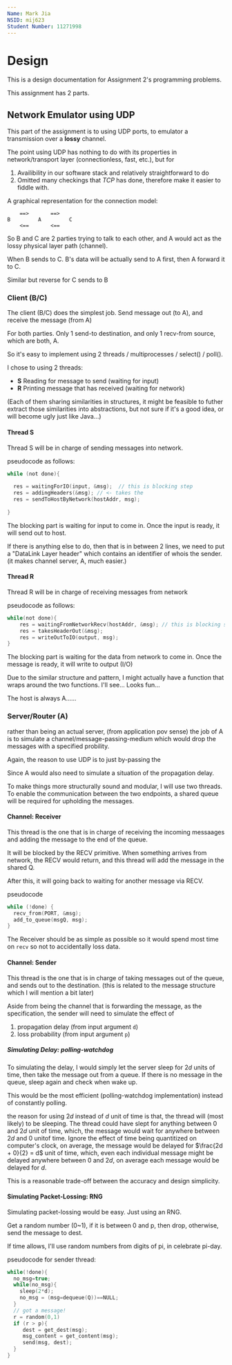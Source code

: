 ```yaml
---
Name: Mark Jia
NSID: mij623
Student Number: 11271998
---
```


# Design

This is a design documentation for Assignment 2's programming problems.

This assignment has 2 parts.

## Network Emulator using UDP

This part of the assignment is to using UDP ports, to emulator a transmission
over a **lossy** channel. 

The point using UDP has nothing to do with its properties in network/transport
layer (connectionless, fast, etc.), but for
1. Availibility in our software stack and relatively straightforward to do
2. Omitted many checkings that *TCP* has done, therefore make it easier to
fiddle with.

A graphical representation for the connection model:

```
    ==>       ==>
B         A         C
    <==       <==
```

So B and C are 2 parties trying to talk to each other, and A would act as 
the lossy physical layer path (channel).

When B sends to C. B's data will be actually send to A first, then A forward
it to C.

Similar but reverse for C sends to B

### Client (B/C)

The client (B/C) does the simplest job.
Send message out (to A), and receive the message (from A)

For both parties. Only 1 send-to destination, and only 1 recv-from source,
which are both, A.

So it's easy to implement using 2 threads / multiprocesses / select() / poll().

I chose to using 2 threads:
- **S** Reading for message to send (waiting for input)
- **R** Printing message that has received (waiting for network)

(Each of them sharing similarities in structures, it might be feasible to 
futher extract those similarities into abstractions, but not sure if it's a
good idea, or will become ugly just like Java...)

#### Thread S

Thread S will be in charge of sending messages into network.

pseudocode as follows:

```c
while (not done){
  
  res = waitingForIO(input, &msg);  // this is blocking step
  res = addingHeaders(&msg); // <- takes the 
  res = sendToHostByNetwork(hostAddr, msg);
  
}
```

The blocking part is waiting for input to come in.
Once the input is ready, it will send out to host.

If there is anything else to do, then that is in between 2 lines, 
we need to put a "DataLink Layer header" which contains an identifier of
whois the sender. (it makes channel server, A, much easier.)

#### Thread R

Thread R will be in charge of receiving messages from network

pseudocode as follows:

```c
while(not done){
    res = waitingFromNetworkRecv(hostAddr, &msg); // this is blocking step
    res = takesHeaderOut(&msg);
    res = writeOutToIO(output, msg);
}
```

The blocking part is waiting for the data from network to come in.
Once the message is ready, it will write to output (I/O)

Due to the similar structure and pattern, I might actually have a 
function that wraps around the two functions. I'll see... Looks fun...

The host is always A......

### Server/Router (A)

rather than being an actual server, (from application pov sense)
the job of A is to simulate a channel/message-passing-medium which would drop 
the messages with a specified probility.

Again, the reason to use UDP is to just by-passing the 

Since A would also need to simulate a situation of the propagation delay.

To make things more structurally sound and modular, I will use two threads. 
To enable the communication between the two endpoints, a shared queue will be 
required for upholding the messages. 

#### Channel: Receiver

This thread is the one that is in charge of receiving the incoming messaages 
and adding the message to the end of the queue.

It will be blocked by the RECV primitive. When something arrives from network,
the RECV would return, and this thread will add the message in the shared Q.

After this, it will going back to waiting for another message via RECV.

pseudocode

```c
while (!done) {
  recv_from(PORT, &msg);
  add_to_queue(msgQ, msg);
}
```

The Receiver should be as simple as possible so it would spend most time on 
`recv` so not to accidentally loss data.

#### Channel: Sender

This thread is the one that is in charge of taking messages out of the queue,
and sends out to the destination. (this is related to the message structure 
which I will mention a bit later)

Aside from being the channel that is forwarding the message, 
as the specification, the sender will need to simulate the effect of
 1. propagation delay (from input argument `d`)
 2. loss probability (from input argument `p`)

##### Simulating Delay: polling-watchdog

To simulating the delay, I would simply let the server sleep for $2d$ units of
time, then take the message out from a queue. 
If there is no message in the queue, sleep again and check when wake up.

This would be the most efficient (polling-watchdog implementation) 
instead of constantly polling.

the reason for using $2d$ instead of $d$ unit of time is that, the thread will
(most likely) to be sleeping. The thread could have slept for anything between
$0$ and $2d$ unit of time, which, the message would wait for anywhere between 
$2d$ and $0$ unitof time. Ignore the effect of time being quantitized on 
computer's clock, on average,
the message would be delayed for $\frac{2d + 0}{2} = d$ unit of time, which, 
even each individual message might be delayed anywhere between 0 and $2d$, 
on average each message would be delayed for $d$.

This is a reasonable trade-off between the accuracy and design simplicity.

#### Simulating Packet-Lossing: RNG

Simulating packet-lossing would be easy. Just using an RNG.

Get a random number (0~1), if it is between 0 and p, then drop, otherwise, send
the message to dest.

If time allows, I'll use random numbers from digits of pi, in celebrate pi-day.

pseudocode for sender thread:

```c
while(!done){
  no_msg=true;
  while(no_msg){
    sleep(2*d);
    no_msg = (msg=dequeue(Q))==NULL;
  }
  // got a message!
  r = random(0,1)
  if (r > p){
     dest = get_dest(msg);
     msg_content = get_content(msg);
     send(msg, dest);
  }
}
```


